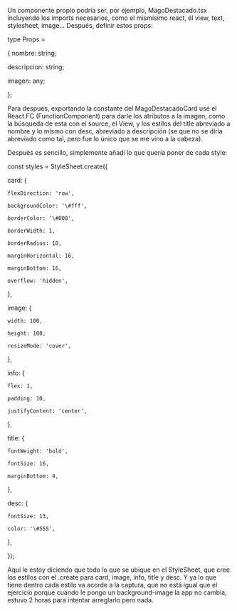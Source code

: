Un componente propio podría ser, por ejemplo, MagoDestacado.tsx incluyendo los imports necesarios, como el mismísimo react, él view, text, stylesheet, image… Después, definir estos props:  

type Props \= 

{ nombre: string; 

descripcion: string; 

imagen: any; 

};

Para después, exportando la constante del MagoDestacadoCard usé el React.FC (FunctionComponent) para darle los atributos a la imagen, como la búsqueda de esta con el source, el View, y los estilos del title abreviado a nombre y lo mismo con desc, abreviado a descripción (se que no se diría abreviado como tal, pero fue lo único que se me vino a la cabeza).  

Después es sencillo, simplemente añadí lo que quería poner de cada style:

const styles \= StyleSheet.create({

  card: {

    flexDirection: 'row',

    backgroundColor: '\#fff',

    borderColor: '\#000',

    borderWidth: 1,

    borderRadius: 10,

    marginHorizontal: 16,

    marginBottom: 16,

    overflow: 'hidden',

  },

  image: {

    width: 100,

    height: 100,

    resizeMode: 'cover',

  },

  info: {

    flex: 1,

    padding: 10,

    justifyContent: 'center',

  },

  title: {

    fontWeight: 'bold',

    fontSize: 16,

    marginBottom: 4,

  },

  desc: {

    fontSize: 13,

    color: '\#555',

  },

});

Aquí le estoy diciendo que todo lo que se ubique en el StyleSheet, que cree los estilos con el .créate para card, image, info, title y desc. Y ya lo que tiene dentro cada estilo va acorde a la captura, que no está igual que el ejercicio porque cuando le pongo un background-image la app no cambia, estuvo 2 horas para intentar arreglarlo pero nada.


